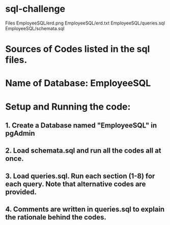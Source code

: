 # sql-challenge

Files
EmployeeSQL/erd.png
EmployeeSQL/erd.txt
EmployeeSQL/queries.sql
EmployeeSQL/schemata.sql

# Sources of Codes listed in the sql files.


# Name of Database: EmployeeSQL


# Setup and Running the code:
## 1. Create a Database named "EmployeeSQL" in pgAdmin
## 2. Load schemata.sql and run all the codes all at once.
## 3. Load queries.sql. Run each section (1-8) for each query. Note that alternative codes are provided.
## 4. Comments are written in queries.sql to explain the rationale behind the codes.